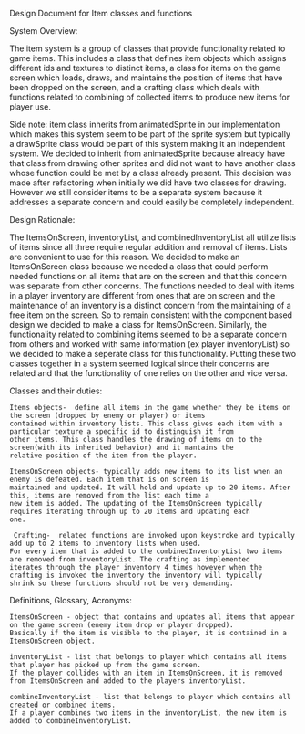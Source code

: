 Design Document for Item classes and functions

System Overview:

The item system is a group of classes that provide functionality related to game items. This includes a class that defines
item objects which assigns different ids and textures to distinct items, a class for items on the game screen which
loads, draws, and maintains the position of items that have been dropped on the screen, and a crafting class which deals
with functions related to combining of collected items to produce new items for player use.

Side note: item class inherits from animatedSprite in our implementation which makes this system seem to be part
of the sprite system but typically a drawSprite class would be part of this system making it an independent system.
We decided to inherit from animatedSprite because already have that class from drawing other sprites and did not want
to have another class whose function could be met by a class already present. This decision was made after refactoring
when initially we did have two classes for drawing. However we still consider items to be a separate system because 
it addresses a separate concern and could easily be completely independent.

Design Rationale:

The ItemsOnScreen, inventoryList, and combinedInventoryList all utilize lists of items since all three require regular addition
and removal of items. Lists are convenient to use for this reason. We decided to make an ItemsOnScreen class because we needed
a class that could perform needed functions on all items that are on the screen and that this concern was separate from other
concerns. The functions needed to deal with items in a player inventory are different from ones that are on screen and the
maintenance of an inventory is a distinct concern from the maintaining of a free item on the screen. So to remain consistent with
the component based design we decided to make a class for ItemsOnScreen. Similarly, the functionality related to combining items
seemed to be a separate concern from others and worked with same information (ex player inventoryList) so we decided to make a 
seperate class for this functionality. Putting these two classes together in a system seemed logical since their concerns are
related and that the functionality of one relies on the other and vice versa.

Classes and their duties:

 	Items objects-  define all items in the game whether they be items on the screen (dropped by enemy or player) or items
	contained within inventory lists. This class gives each item with a particular texture a specific id to distinguish it from
	other items. This class handles the drawing of items on to the screen(with its inherited behavior) and it mantains the 
	relative position of the item from the player.

	ItemsOnScreen objects- typically adds new items to its list when an enemy is defeated. Each item that is on screen is
	maintained and updated. It will hold and update up to 20 items. After this, items are removed from the list each time a 
	new item is added. The updating of the ItemsOnScreen typically requires iterating through up to 20 items and updating each
	one.

	 Crafting-  related functions are invoked upon keystroke and typically add up to 2 items to inventory lists when used.
	For every item that is added to the combinedInventoryList two items are removed from inventoryList. The crafting as implemented
	iterates through the player inventory 4 times however when the crafting is invoked the inventory the inventory will typically
	shrink so these functions should not be very demanding.

Definitions, Glossary, Acronyms:

	ItemsOnScreen - object that contains and updates all items that appear on the game screen (enemy item drop or player dropped).
	Basically if the item is visible to the player, it is contained in a ItemsOnScreen object.

	inventoryList - list that belongs to player which contains all items that player has picked up from the game screen.
	If the player collides with an item in ItemsOnScreen, it is removed from ItemsOnScreen and added to the players inventoryList.

	combineInventoryList - list that belongs to player which contains all created or combined items.
	If a player combines two items in the inventoryList, the new item is added to combineInventoryList.

        
